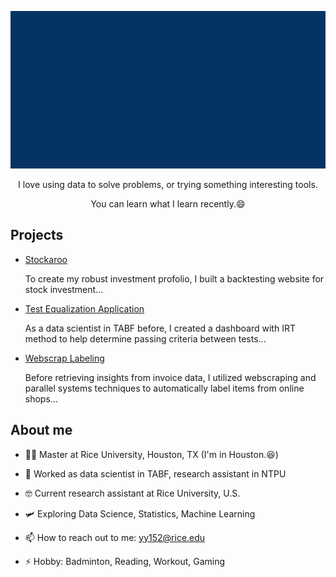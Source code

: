 

<!-- comes from msgif -->
<p align="center"><img src="https://github.com/OuOLeaf/OuOLeaf/blob/main/readme-gif/introduction.gif?raw=true"></p>

<p align="center">I love using data to solve problems, or trying something interesting tools.</p>

<p align="center">You can learn what I learn recently.😄</p>

## Projects

 - [Stockaroo](https://stockaroo-web.streamlit.app/)

   To create my robust investment profolio, I built a backtesting website for stock investment...

 - [Test Equalization Application](https://github.com/OuOLeaf/Test-Equalization)

   As a data scientist in TABF before, I created a dashboard with IRT method to help determine passing criteria between tests...
 
- [Webscrap Labeling](https://github.com/OuOLeaf/2-Miilion-Invoice-Data-Analysis)

  Before retrieving insights from invoice data, I utilized webscraping and parallel systems techniques to automatically label items from online shops...

   
## About me

- 👨‍💻 Master at Rice University, Houston, TX (I'm in Houston.😆)

- 🔭 Worked as data scientist in TABF, research assistant in NTPU
 
- 🤓 Current research assistant at Rice University, U.S.

- 🛩️ Exploring Data Science, Statistics, Machine Learning

- 📫 How to reach out to me: yy152@rice.edu

- ⚡ Hobby: Badminton, Reading, Workout, Gaming 


